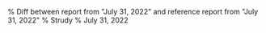 % Diff between report from "July 31, 2022" and reference report from "July 31, 2022"
% Strudy
% July 31, 2022


